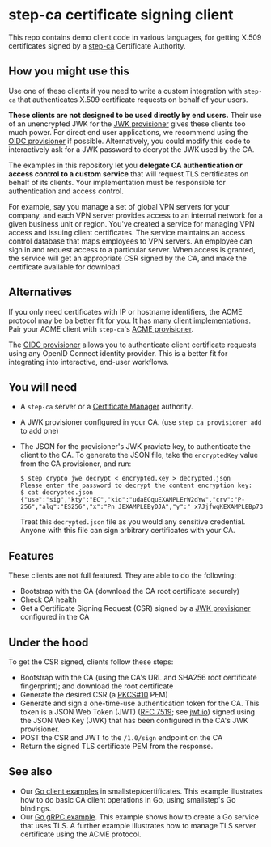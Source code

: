 # step-ca certificate signing client

This repo contains demo client code in various languages, for getting X.509 certificates signed by a [step-ca](https://github.com/smallstep/certificates/) Certificate Authority.

## How you might use this

Use one of these clients if you need to write a custom integration with `step-ca` that authenticates X.509 certificate requests on behalf of your users.

**These clients are not designed to be used directly by end users.** Their use of an unencrypted JWK for the [JWK provisioner](https://smallstep.com/docs/step-ca/provisioners#jwk) gives these clients too much power.
For direct end user applications, we recommend using the [OIDC provisioner](https://smallstep.com/docs/step-ca/provisioners/#oauthoidc-single-sign-on) if possible.
Alternatively, you could modify this code to interactively ask for a JWK password to decrypt the JWK used by the CA.

The examples in this repository let you **delegate CA authentication or access control to a custom service** that will request TLS certificates on behalf of its clients.
Your implementation must be responsible for authentication and access control.

For example, say you manage a set of global VPN servers for your company, 
and each VPN server provides access to an internal network for a given business unit or region.
You've created a service for managing VPN access and issuing client certificates.
The service maintains an access control database that maps employees to VPN servers.
An employee can sign in and request access to a particular server.
When access is granted, the service will get an appropriate CSR signed by the CA,
and make the certificate available for download.

## Alternatives

If you only need certificates with IP or hostname identifiers, the ACME protocol may be ba better fit for you.
It has [many client implementations](https://letsencrypt.org/docs/client-options/).
Pair your ACME client with `step-ca`'s [ACME provisioner](https://smallstep.com/docs/step-ca/provisioners#acme).

The [OIDC provisioner](https://smallstep.com/docs/step-ca/provisioners/#oauthoidc-single-sign-on) allows you to authenticate client certificate requests using any OpenID Connect identity provider.
This is a better fit for integrating into interactive, end-user workflows.

## You will need

- A `step-ca` server or a [Certificate Manager](https://smallstep.com/certificate-manager/) authority.
- A JWK provisioner configured in your CA. (use `step ca provisioner add` to add one)
- The JSON for the provisioner's JWK praviate key, to authenticate the client to the CA. To generate the JSON file, take the `encryptedKey` value from the CA provisioner, and run:

  ```
  $ step crypto jwe decrypt < encrypted.key > decrypted.json
  Please enter the password to decrypt the content encryption key: 
  $ cat decrypted.json
  {"use":"sig","kty":"EC","kid":"udaECquEXAMPLErW2dYw","crv":"P-256","alg":"ES256","x":"Pn_JEXAMPLEByDJA","y":"_x7JjfwqKEXAMPLEBp73E","d":"u1_OZH1EXAMPLEXAL__bE6u0"}
  ```
  
  Treat this `decrypted.json` file as you would any sensitive credential. Anyone with this file can sign arbitrary certificates with your CA.

## Features

These clients are not full featured. They are able to do the following:
- Bootstrap with the CA (download the CA root certificate securely)
- Check CA health
- Get a Certificate Signing Request (CSR) signed by a [JWK provisioner](https://smallstep.com/docs/step-ca/provisioners#jwk) configured in the CA

## Under the hood

To get the CSR signed, clients follow these steps:
- Bootstrap with the CA (using the CA's URL and SHA256 root certificate fingerprint); and download the root certificate
- Generate the desired CSR (a [PKCS#10](https://www.rfc-editor.org/rfc/rfc2986#section-4.2) PEM)
- Generate and sign a one-time-use authentication token for the CA. This token is a JSON Web Token (JWT) ([RFC 7519](https://datatracker.ietf.org/doc/html/rfc7519); see [jwt.io](https://jwt.io/)) signed using the JSON Web Key (JWK) that has been configured in the CA's JWK provisioner.
- POST the CSR and JWT to the `/1.0/sign` endpoint on the CA
- Return the signed TLS certificate PEM from the response.

## See also

- Our [Go client examples](https://github.com/smallstep/certificates/tree/master/examples) in smallstep/certificates. This example illustrates how to do basic CA client operations in Go, using smallstep's Go bindings.
- Our [Go gRPC example](https://github.com/smallstep/go-grpc-example). This example shows how to create a Go service that uses TLS. A further example illustrates how to manage TLS server certificate using the ACME protocol.
